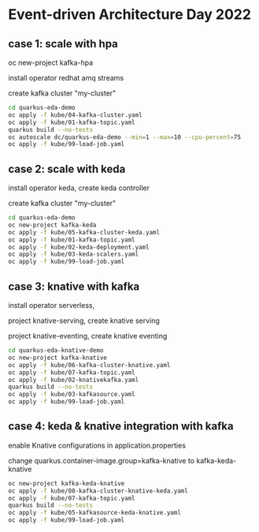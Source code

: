 # Event-driven Architecture Day 2022


## case 1: scale with hpa

oc new-project kafka-hpa

install operator redhat amq streams

create kafka cluster "my-cluster"

```bash
cd quarkus-eda-demo
oc apply -f kube/04-kafka-cluster.yaml
oc apply -f kube/01-kafka-topic.yaml
quarkus build --no-tests
oc autoscale dc/quarkus-eda-demo --min=1 --max=10 --cpu-percent=75
oc apply -f kube/99-load-job.yaml
```

## case 2: scale with keda

install operator keda, create keda controller

create kafka cluster "my-cluster"

```bash
cd quarkus-eda-demo
oc new-project kafka-keda
oc apply -f kube/05-kafka-cluster-keda.yaml
oc apply -f kube/01-kafka-topic.yaml
oc apply -f kube/02-keda-deployment.yaml
oc apply -f kube/03-keda-scalers.yaml
oc apply -f kube/99-load-job.yaml
```

## case 3: knative with kafka

install operator serverless, 

project knative-serving, create knative serving

project knative-eventing, create knative eventing

```bash
cd quarkus-eda-knative-demo
oc new-project kafka-knative
oc apply -f kube/06-kafka-cluster-knative.yaml
oc apply -f kube/07-kafka-topic.yaml
oc apply -f kube/02-knativekafka.yaml
quarkus build --no-tests
oc apply -f kube/03-kafkasource.yaml
oc apply -f kube/99-load-job.yaml
```

## case 4: keda & knative integration with kafka

enable Knative configurations in application.properties

change quarkus.container-image.group=kafka-knative to kafka-keda-knative

```bash
oc new-project kafka-keda-knative
oc apply -f kube/08-kafka-cluster-knative-keda.yaml
oc apply -f kube/07-kafka-topic.yaml
quarkus build --no-tests
oc apply -f kube/05-kafkasource-keda-knative.yaml
oc apply -f kube/99-load-job.yaml
```
